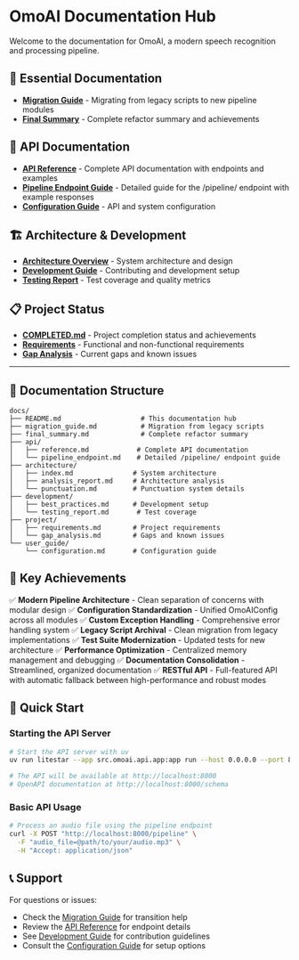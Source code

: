 # OmoAI Documentation Hub

Welcome to the documentation for OmoAI, a modern speech recognition and processing pipeline.

## 📖 Essential Documentation

- **[Migration Guide](./migration_guide.md)** - Migrating from legacy scripts to new pipeline modules
- **[Final Summary](./final_summary.md)** - Complete refactor summary and achievements

## 🚀 API Documentation

- **[API Reference](./api/reference.md)** - Complete API documentation with endpoints and examples
- **[Pipeline Endpoint Guide](./api/pipeline_endpoint.md)** - Detailed guide for the /pipeline/ endpoint with example responses
- **[Configuration Guide](./user_guide/configuration.md)** - API and system configuration

## 🏗️ Architecture & Development

- **[Architecture Overview](./architecture/index.md)** - System architecture and design
- **[Development Guide](./development/best_practices.md)** - Contributing and development setup
- **[Testing Report](./development/testing_report.md)** - Test coverage and quality metrics

## 📋 Project Status

- **[COMPLETED.md](../COMPLETED.md)** - Project completion status and achievements
- **[Requirements](./project/requirements.md)** - Functional and non-functional requirements
- **[Gap Analysis](./project/gap_analysis.md)** - Current gaps and known issues

---

## 📂 Documentation Structure

```
docs/
├── README.md                    # This documentation hub
├── migration_guide.md           # Migration from legacy scripts
├── final_summary.md             # Complete refactor summary
├── api/
│   ├── reference.md            # Complete API documentation
│   └── pipeline_endpoint.md    # Detailed /pipeline/ endpoint guide
├── architecture/
│   ├── index.md               # System architecture
│   ├── analysis_report.md     # Architecture analysis
│   └── punctuation.md         # Punctuation system details
├── development/
│   ├── best_practices.md      # Development setup
│   └── testing_report.md       # Test coverage
├── project/
│   ├── requirements.md        # Project requirements
│   └── gap_analysis.md        # Gaps and known issues
└── user_guide/
    └── configuration.md       # Configuration guide
```

## 🎯 Key Achievements

✅ **Modern Pipeline Architecture** - Clean separation of concerns with modular design
✅ **Configuration Standardization** - Unified OmoAIConfig across all modules
✅ **Custom Exception Handling** - Comprehensive error handling system
✅ **Legacy Script Archival** - Clean migration from legacy implementations
✅ **Test Suite Modernization** - Updated tests for new architecture
✅ **Performance Optimization** - Centralized memory management and debugging
✅ **Documentation Consolidation** - Streamlined, organized documentation
✅ **RESTful API** - Full-featured API with automatic fallback between high-performance and robust modes

## 🚀 Quick Start

### Starting the API Server

```bash
# Start the API server with uv
uv run litestar --app src.omoai.api.app:app run --host 0.0.0.0 --port 8000

# The API will be available at http://localhost:8000
# OpenAPI documentation at http://localhost:8000/schema
```

### Basic API Usage

```bash
# Process an audio file using the pipeline endpoint
curl -X POST "http://localhost:8000/pipeline" \
  -F "audio_file=@path/to/your/audio.mp3" \
  -H "Accept: application/json"
```

## 📞 Support

For questions or issues:

- Check the [Migration Guide](./migration_guide.md) for transition help
- Review the [API Reference](./api/reference.md) for endpoint details
- See [Development Guide](./development/best_practices.md) for contribution guidelines
- Consult the [Configuration Guide](./user_guide/configuration.md) for setup options
